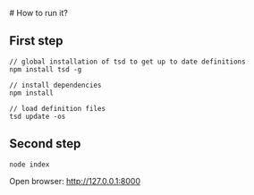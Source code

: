 # How to run it?

## First step

```
// global installation of tsd to get up to date definitions
npm install tsd -g

// install dependencies
npm install

// load definition files
tsd update -os
```

## Second step

```
node index
```

Open browser: <http://127.0.0.1:8000>